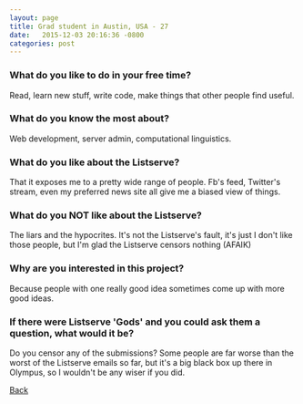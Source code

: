 ```yaml
---
layout: page
title: Grad student in Austin, USA - 27
date:   2015-12-03 20:16:36 -0800
categories: post
---
```


### What do you like to do in your free time?
<p>Read, learn new stuff, write code, make things that other people find useful.</p>

### What do you know the most about?
<p>Web development, server admin, computational linguistics.</p>

### What do you like about the Listserve?
<p>That it exposes me to a pretty wide range of people. Fb's feed, Twitter's stream, even my preferred news site all give me a biased view of things.</p>

### What do you NOT like about the Listserve?
<p>The liars and the hypocrites. It's not the Listserve's fault, it's just I don't like those people, but I'm glad the Listserve censors nothing (AFAIK)</p>

### Why are you interested in this project?
<p>Because people with one really good idea sometimes come up with more good ideas.</p>

### If there were Listserve 'Gods' and you could ask them a question, what would it be?
<p>Do you censor any of the submissions? Some people are far worse than the worst of the Listserve emails so far, but it's a big black box up there in Olympus, so I wouldn't be any wiser if you did.</p>

[Back][1]

[1]: /responders/all